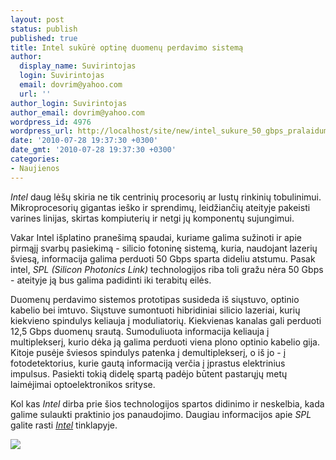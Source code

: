 ```yaml
---
layout: post
status: publish
published: true
title: Intel sukūrė optinę duomenų perdavimo sistemą
author:
  display_name: Suvirintojas
  login: Suvirintojas
  email: dovrim@yahoo.com
  url: ''
author_login: Suvirintojas
author_email: dovrim@yahoo.com
wordpress_id: 4976
wordpress_url: http://localhost/site/new/intel_sukure_50_gbps_pralaidumo_optine_duomenu_perdavimo_sistema__/
date: '2010-07-28 19:37:30 +0300'
date_gmt: '2010-07-28 19:37:30 +0300'
categories:
- Naujienos
---
```

<p><i>Intel</i> daug lėšų skiria ne tik centrinių procesorių ar lustų rinkinių tobulinimui. Mikroprocesorių gigantas ieško ir sprendimų, leidžiančių ateityje pakeisti varines linijas, skirtas kompiuterių ir netgi jų komponentų sujungimui.</p>
<p>Vakar Intel išplatino pranešimą spaudai, kuriame galima sužinoti ir apie pirmąjį svarbų pasiekimą - silicio fotoninę sistemą, kuria, naudojant lazerių šviesą, informacija galima perduoti 50 Gbps sparta dideliu atstumu. Pasak intel, <i>SPL (Silicon Photonics Link)</i> technologijos riba toli gražu nėra 50 Gbps - ateityje ją bus galima padidinti iki terabitų eilės.</p>
<p>Duomenų perdavimo sistemos prototipas susideda iš siųstuvo, optinio kabelio bei imtuvo. Siųstuve sumontuoti hibridiniai silicio lazeriai, kurių kiekvieno spindulys keliauja į moduliatorių. Kiekvienas kanalas gali perduoti 12,5 Gbps duomenų srautą. Sumoduliuota informacija keliauja į multiplekserį, kurio dėka ją galima perduoti viena plono optinio kabelio gija. Kitoje pusėje šviesos spindulys patenka į demultiplekserį, o iš jo - į fotodetektorius, kurie gautą informaciją verčia į įprastus elektrinius impulsus. Pasiekti tokią didelę spartą padėjo būtent pastarųjų metų laimėjimai optoelektronikos srityse.</p>
<p>Kol kas <i>Intel</i> dirba prie šios technologijos spartos didinimo ir neskelbia, kada galime sulaukti praktinio jos panaudojimo. Daugiau informacijos apie <i>SPL</i> galite rasti <a class="ns" href="http://www.intel.com/pressroom/archive/releases/2010/20100727comp_sm.htm"><i>Intel</i></a> tinklapyje.</p>
<p><img src="http://svarke.technews.lt/intel_opto.png" /></p>
